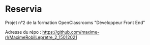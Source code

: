 # Reservia
Projet n°2 de la formation OpenClassrooms "Développeur Front End"

Adresse du répo : https://github.com/maxime-rl/MaximeRobilLepretre_2_15012021
